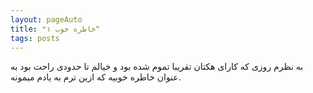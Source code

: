 ```yaml
---
layout: pageAuto
title: ❝خاطره خوب ۱❞
tags: posts
---
```


به نظرم روزی که کارای هکتان تقریبا تموم شده بود و خیالم تا حدودی راحت بود به عنوان خاطره خوبیه که ازین ترم به یادم میمونه.
